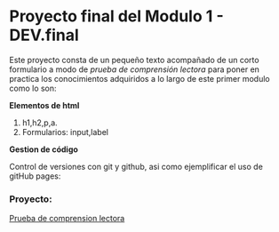 # Proyecto final del Modulo 1 - DEV.final


Este proyecto consta de un pequeño texto acompañado de un corto formulario a modo de _prueba de comprensión lectora_ para poner en practica los conocimientos adquiridos a lo largo de este primer modulo como lo son:

**Elementos de html**
1. h1,h2,p,a.
2. Formularios: input,label

**Gestion de código**


Control de versiones con git y github, asi como ejemplificar el uso de gitHub pages:


### Proyecto:

[Prueba de comprension lectora](https://verdeftaloo.github.io/proyectoModulo1/)